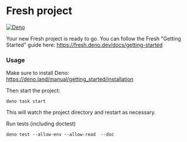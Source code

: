 # Fresh project

[![Deno](https://github.com/baldir-fr/discord-bot-team-subgroups/actions/workflows/deno.yml/badge.svg)](https://github.com/baldir-fr/discord-bot-team-subgroups/actions/workflows/deno.yml)

Your new Fresh project is ready to go. You can follow the Fresh "Getting
Started" guide here: https://fresh.deno.dev/docs/getting-started

### Usage

Make sure to install Deno: https://deno.land/manual/getting_started/installation

Then start the project:

```shell
deno task start
```

This will watch the project directory and restart as necessary.

Run tests (including doctest)

```shell
deno test --allow-env --allow-read  --doc
```
